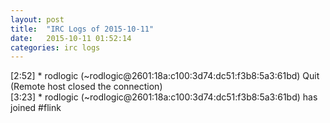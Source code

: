 ```yaml
---
layout: post
title:  "IRC Logs of 2015-10-11"
date:   2015-10-11 01:52:14
categories: irc logs
---
```

<span class="irc-date">[2:52]</span> <span class="irc-navy">* rodlogic (~rodlogic@2601:18a:c100:3d74:dc51:f3b8:5a3:61bd) Quit (Remote host closed the connection)</span><br />
<span class="irc-date">[3:23]</span> <span class="irc-green">* rodlogic (~rodlogic@2601:18a:c100:3d74:dc51:f3b8:5a3:61bd) has joined #flink</span><br />
